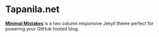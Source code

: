 # Tapanila.net

**[Minimal Mistakes](http://mmistakes.github.io/minimal-mistakes)** is a two column responsive Jekyll theme perfect for powering your GitHub hosted blog.
